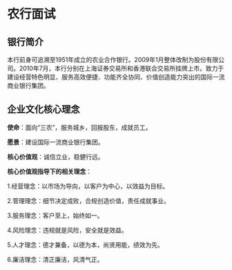 # 农行面试

## 银行简介

​		本行前身可追溯至1951年成立的农业合作银行。2009年1月整体改制为股份有限公司。2010年7月，本行分别在上海证券交易所和香港联合交易所挂牌上市。致力于建设经营特色明显、服务高效便捷、功能齐全协同、价值创造能力突出的国际一流商业银行集团。

## 企业文化核心理念

**使命**：面向“三农”，服务城乡，回报股东，成就员工。

**愿景**：建设国际一流商业银行集团。

**核心价值观**：诚信立业，稳健行远。

**核心价值观指导下的相关理念**：

1.经营理念：以市场为导向，以客户为中心，以效益为目标。

2.管理理念：细节决定成败，合规创造价值，责任成就事业。

3.服务理念：客户至上，始终如一。

4.风险理念：违规就是风险，安全就是效益。

5.人才理念：德才兼备，以德为本，尚贤用能，绩效为先。

6.廉洁理念：清正廉洁，风清气正。 

​      
